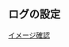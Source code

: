 ## ログの設定

<a href="https://efwgrp.github.io/ske_image/svg/design.logo.svg" target="_blank">イメージ確認</a>
